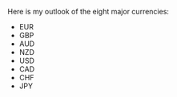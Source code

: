 Here is my outlook of the eight major currencies:

* EUR
* GBP
* AUD
* NZD
* USD
* CAD
* CHF
* JPY

